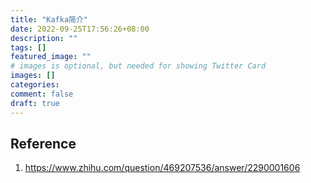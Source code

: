```yaml
---
title: "Kafka简介"
date: 2022-09-25T17:56:26+08:00
description: ""
tags: []
featured_image: ""
# images is optional, but needed for showing Twitter Card
images: []
categories:
comment: false
draft: true
---
```


## Reference

1. https://www.zhihu.com/question/469207536/answer/2290001606